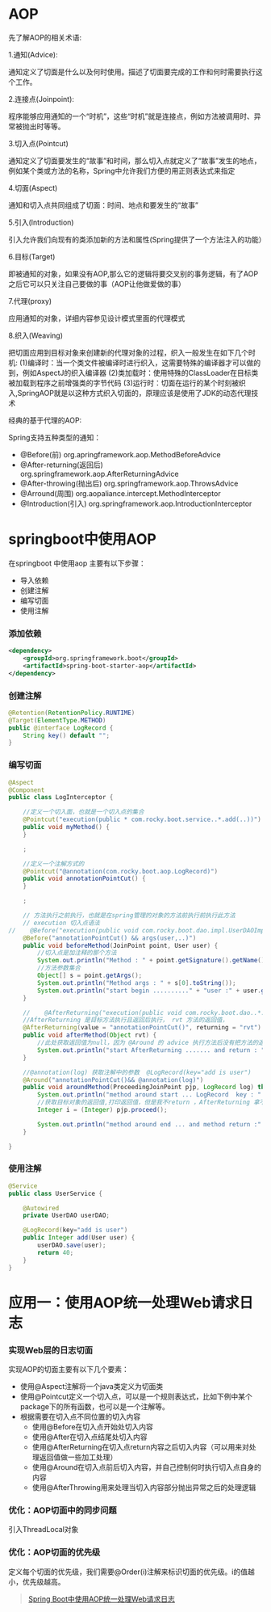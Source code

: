 # AOP
先了解AOP的相关术语:

1.通知(Advice):

通知定义了切面是什么以及何时使用。描述了切面要完成的工作和何时需要执行这个工作。

2.连接点(Joinpoint):

程序能够应用通知的一个“时机”，这些“时机”就是连接点，例如方法被调用时、异常被抛出时等等。

3.切入点(Pointcut)

通知定义了切面要发生的“故事”和时间，那么切入点就定义了“故事”发生的地点，例如某个类或方法的名称，Spring中允许我们方便的用正则表达式来指定

4.切面(Aspect)

通知和切入点共同组成了切面：时间、地点和要发生的“故事”

5.引入(Introduction)

引入允许我们向现有的类添加新的方法和属性(Spring提供了一个方法注入的功能）

6.目标(Target)

即被通知的对象，如果没有AOP,那么它的逻辑将要交叉别的事务逻辑，有了AOP之后它可以只关注自己要做的事（AOP让他做爱做的事）

7.代理(proxy)

应用通知的对象，详细内容参见设计模式里面的代理模式

8.织入(Weaving)

把切面应用到目标对象来创建新的代理对象的过程，织入一般发生在如下几个时机: 
(1)编译时：当一个类文件被编译时进行织入，这需要特殊的编译器才可以做的到，例如AspectJ的织入编译器 
(2)类加载时：使用特殊的ClassLoader在目标类被加载到程序之前增强类的字节代码 
(3)运行时：切面在运行的某个时刻被织入,SpringAOP就是以这种方式织入切面的，原理应该是使用了JDK的动态代理技术

经典的基于代理的AOP:

Spring支持五种类型的通知：

- @Before(前) org.apringframework.aop.MethodBeforeAdvice
- @After-returning(返回后) org.springframework.aop.AfterReturningAdvice
- @After-throwing(抛出后) org.springframework.aop.ThrowsAdvice
- @Arround(周围) org.aopaliance.intercept.MethodInterceptor
- @Introduction(引入) org.springframework.aop.IntroductionInterceptor

# springboot中使用AOP

在springboot 中使用aop 主要有以下步骤： 
* 导入依赖 
* 创建注解 
* 编写切面 
* 使用注解

### 添加依赖
```xml
<dependency>
    <groupId>org.springframework.boot</groupId>
    <artifactId>spring-boot-starter-aop</artifactId>
</dependency>
```

### 创建注解
```java
@Retention(RetentionPolicy.RUNTIME)
@Target(ElementType.METHOD)
public @interface LogRecord {
    String key() default "";
}
```

### 编写切面
```java
@Aspect
@Component
public class LogInterceptor {

    //定义一个切入面，也就是一个切入点的集合
    @Pointcut("execution(public * com.rocky.boot.service..*.add(..))")
    public void myMethod() {
    }

    ;

    //定义一个注解方式的
    @Pointcut("@annotation(com.rocky.boot.aop.LogRecord)")
    public void annotationPointCut() {
    }

    ;

    // 方法执行之前执行，也就是在spring管理的对象的方法前执行前执行此方法
    // execution 切入点语法
//    @Before("execution(public void com.rocky.boot.dao.impl.UserDAOImpl.save(com.rocky.boot.model.User ))")
    @Before("annotationPointCut() && args(user,..)")
    public void beforeMethod(JoinPoint point, User user) {
        //切入点是加注释的那个方法
        System.out.println("Method : " + point.getSignature().getName());
        //方法参数集合
        Object[] s = point.getArgs();
        System.out.println("Method args : " + s[0].toString());
        System.out.println("start begin .........." + "user :" + user.getUsername());
    }

    //    @AfterReturning("execution(public void com.rocky.boot.dao..*.*(..))")
    //AfterReturning 是目标方法执行且返回后执行， rvt 方法的返回值，
    @AfterReturning(value = "annotationPointCut()", returning = "rvt")
    public void afterMethod(Object rvt) {
        //此处获取返回值为null，因为 @Around 的 advice 执行方法后没有把方法的返回值 返回，所以在AfterReturning 中获取的返回值为null
        System.out.println("start AfterReturning ....... and return : " + rvt);
    }

    //@annotation(log) 获取注解中的参数  @LogRecord(key="add is user")
    @Around("annotationPointCut()&& @annotation(log)")
    public void aroundMethod(ProceedingJoinPoint pjp, LogRecord log) throws Throwable {
        System.out.println("method around start ... LogRecord  key : " + log.key());
        //获取目标对象的返回值,打印返回值，但是我不return ，AfterReturning 拿不到 返回值，哈哈哈
        Integer i = (Integer) pjp.proceed();

        System.out.println("method around end ... and method return :" + i);
    }

}
```

### 使用注解
```java
@Service
public class UserService {

    @Autowired
    private UserDAO userDAO;

    @LogRecord(key="add is user")
    public Integer add(User user) {
        userDAO.save(user);
        return 40;
    }
}
```

# 应用一：使用AOP统一处理Web请求日志
### 实现Web层的日志切面
实现AOP的切面主要有以下几个要素：

- 使用@Aspect注解将一个java类定义为切面类
- 使用@Pointcut定义一个切入点，可以是一个规则表达式，比如下例中某个package下的所有函数，也可以是一个注解等。
- 根据需要在切入点不同位置的切入内容
    - 使用@Before在切入点开始处切入内容
    - 使用@After在切入点结尾处切入内容
    - 使用@AfterReturning在切入点return内容之后切入内容（可以用来对处理返回值做一些加工处理）
    - 使用@Around在切入点前后切入内容，并自己控制何时执行切入点自身的内容
    - 使用@AfterThrowing用来处理当切入内容部分抛出异常之后的处理逻辑
    
### 优化：AOP切面中的同步问题
引入ThreadLocal对象

### 优化：AOP切面的优先级
定义每个切面的优先级，我们需要@Order(i)注解来标识切面的优先级。i的值越小，优先级越高。

> [Spring Boot中使用AOP统一处理Web请求日志](http://blog.didispace.com/springbootaoplog/)